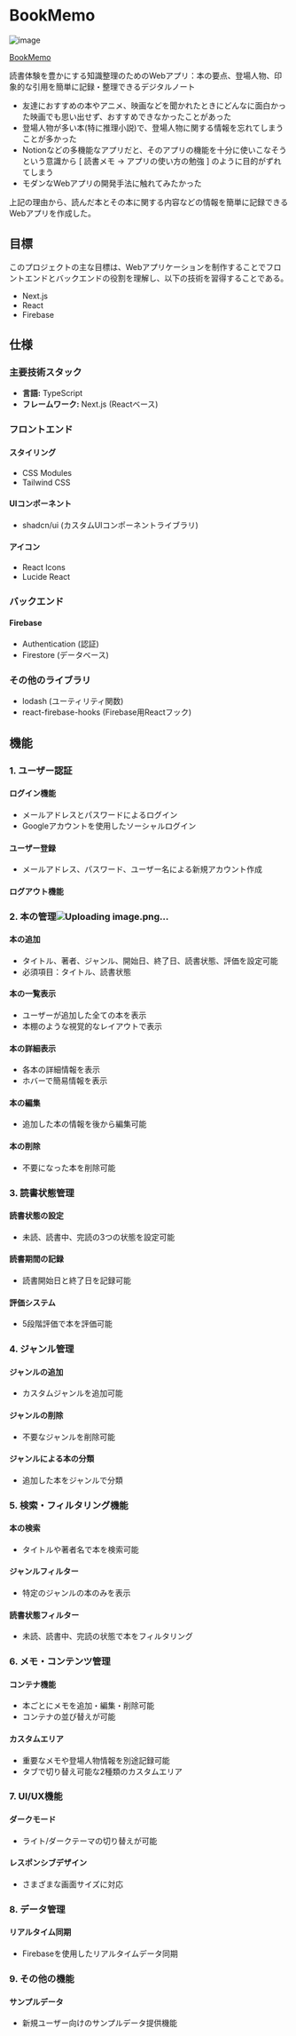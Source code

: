 # BookMemo
![image](https://github.com/user-atachments/assets/f59a445d-1ca4-4fbf-97da-a0954301365d)

[BookMemo](https://next-book-memo.vercel.app/)

読書体験を豊かにする知識整理のためのWebアプリ：本の要点、登場人物、印象的な引用を簡単に記録・整理できるデジタルノート <br>

 - 友達におすすめの本やアニメ、映画などを聞かれたときにどんなに面白かった映画でも思い出せず、おすすめできなかったことがあった
 - 登場人物が多い本(特に推理小説)で、登場人物に関する情報を忘れてしまうことが多かった
 - Notionなどの多機能なアプリだと、そのアプリの機能を十分に使いこなそうという意識から [ 読書メモ → アプリの使い方の勉強 ] のように目的がずれてしまう
 - モダンなWebアプリの開発手法に触れてみたかった

上記の理由から、読んだ本とその本に関する内容などの情報を簡単に記録できるWebアプリを作成した。

## 目標

このプロジェクトの主な目標は、Webアプリケーションを制作することでフロントエンドとバックエンドの役割を理解し、以下の技術を習得することである。

- Next.js 
- React
- Firebase

## 仕様

### 主要技術スタック

- **言語:** TypeScript
- **フレームワーク:** Next.js (Reactベース)

### フロントエンド

#### スタイリング
- CSS Modules
- Tailwind CSS

#### UIコンポーネント
- shadcn/ui (カスタムUIコンポーネントライブラリ)

#### アイコン
- React Icons
- Lucide React

### バックエンド

#### Firebase
- Authentication (認証)
- Firestore (データベース)

### その他のライブラリ

- lodash (ユーティリティ関数)
- react-firebase-hooks (Firebase用Reactフック)



## 機能
### 1. ユーザー認証

#### ログイン機能
- メールアドレスとパスワードによるログイン
- Googleアカウントを使用したソーシャルログイン

#### ユーザー登録
- メールアドレス、パスワード、ユーザー名による新規アカウント作成

#### ログアウト機能

### 2. 本の管理![Uploading image.png…]()


#### 本の追加
- タイトル、著者、ジャンル、開始日、終了日、読書状態、評価を設定可能
- 必須項目：タイトル、読書状態

#### 本の一覧表示
- ユーザーが追加した全ての本を表示
- 本棚のような視覚的なレイアウトで表示

#### 本の詳細表示
- 各本の詳細情報を表示
- ホバーで簡易情報を表示

#### 本の編集
- 追加した本の情報を後から編集可能

#### 本の削除
- 不要になった本を削除可能

### 3. 読書状態管理

#### 読書状態の設定
- 未読、読書中、完読の3つの状態を設定可能

#### 読書期間の記録
- 読書開始日と終了日を記録可能

#### 評価システム
- 5段階評価で本を評価可能

### 4. ジャンル管理

#### ジャンルの追加
- カスタムジャンルを追加可能

#### ジャンルの削除
- 不要なジャンルを削除可能

#### ジャンルによる本の分類
- 追加した本をジャンルで分類

### 5. 検索・フィルタリング機能

#### 本の検索
- タイトルや著者名で本を検索可能

#### ジャンルフィルター
- 特定のジャンルの本のみを表示

#### 読書状態フィルター
- 未読、読書中、完読の状態で本をフィルタリング

### 6. メモ・コンテンツ管理

#### コンテナ機能
- 本ごとにメモを追加・編集・削除可能
- コンテナの並び替えが可能

#### カスタムエリア
- 重要なメモや登場人物情報を別途記録可能
- タブで切り替え可能な2種類のカスタムエリア

### 7. UI/UX機能

#### ダークモード
- ライト/ダークテーマの切り替えが可能

#### レスポンシブデザイン
- さまざまな画面サイズに対応 

### 8. データ管理

#### リアルタイム同期
- Firebaseを使用したリアルタイムデータ同期

### 9. その他の機能

#### サンプルデータ
- 新規ユーザー向けのサンプルデータ提供機能


